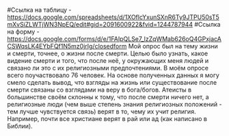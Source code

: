 #Ссылка на таблицу - <https://docs.google.com/spreadsheets/d/1XOflcYxunSXnR6Ty9JTPU50sT5mXvSiZLWTjWN3NpEQ/edit#gid=2091600922&fvid=1244787944>
#Ссылка на форму - <https://docs.google.com/forms/d/e/1FAIpQLSe7_lzZqWMab626oQ4GPxjacACSWqsLK4EYbFQf1N5mz0jrIg/closedform>
Мой опрос был на тему жизни и смерти, точнее, о жизни после смерти. Целью было узнать, какое видение смерти и того, что после неё, у окружающих меня людей и связано ли это с их религиозными предпочтениями. 
В моём опросе всего поучаствовало 76 человек. На основе полученных данных я могу смело сделать вывод, что взгляды на жизнь или существование после смерти связаны со взглядами на веру в бога/богов. Атеисты в большинстве своём склонны к тому, что после смерти ничего нет, а религиозные люди (чем выше степень знания религиозных положений - тем лучше чувствуется связь) верят в то, чему их учит религия. Например, почти все христиане верят в рай или ад (как написано в Библии).
